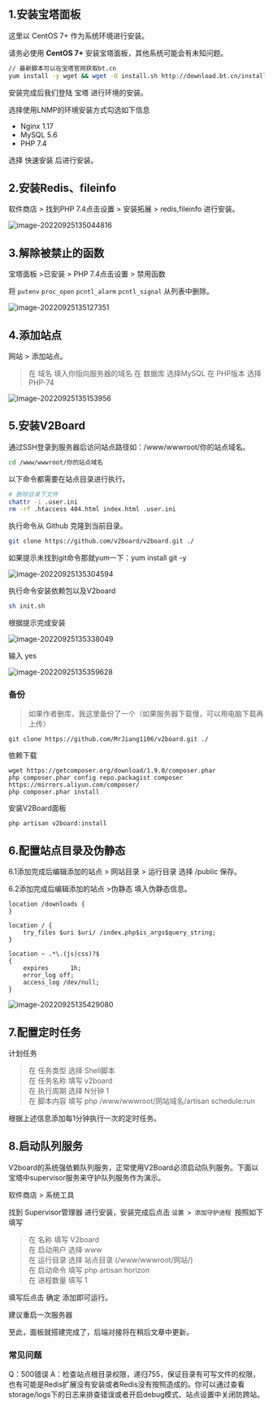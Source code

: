 ## 1.安装宝塔面板

这里以 CentOS 7+ 作为系统环境进行安装。

请务必使用 **CentOS 7+** 安装宝塔面板，其他系统可能会有未知问题。

```bash
// 最新脚本可以在宝塔官网获取bt.cn
yum install -y wget && wget -O install.sh http://download.bt.cn/install/install_6.0.sh && sh install.sh
```

安装完成后我们登陆 宝塔 进行环境的安装。

选择使用LNMP的环境安装方式勾选如下信息

- Nginx 1.17
- MySQL 5.6
- PHP 7.4

选择 快速安装 后进行安装。

## 2.安装Redis、fileinfo

软件商店 > 找到PHP 7.4点击设置 > 安装拓展 > redis,fileinfo 进行安装。

![image-20220925135044816](tp/README.tp/image-20220925135044816.png)

## 3.解除被禁止的函数

宝塔面板 >已安装 > PHP 7.4点击设置 > 禁用函数

将 `putenv` `proc_open` `pcntl_alarm` `pcntl_signal` 从列表中删除。

![image-20220925135127351](tp/README.tp/image-20220925135127351.png)

## 4.添加站点

网站 > 添加站点。

> 在 域名 填入你指向服务器的域名
> 在 数据库 选择MySQL
> 在 PHP版本 选择PHP-74

![image-20220925135153956](tp/README.tp/image-20220925135153956.png)

## 5.安装V2Board

通过SSH登录到服务器后访问站点路径如：/www/wwwroot/你的站点域名。

```bash
cd /www/wwwroot/你的站点域名
```

以下命令都需要在站点目录进行执行。

```bash
# 删除目录下文件
chattr -i .user.ini
rm -rf .htaccess 404.html index.html .user.ini
```

执行命令从 Github 克隆到当前目录。

```bash
git clone https://github.com/v2board/v2board.git ./
```

如果提示未找到git命令那就yum一下：yum install git -y

![image-20220925135304594](tp/README.tp/image-20220925135304594.png)

执行命令安装依赖包以及V2board

```bash
sh init.sh
```

根据提示完成安装

![image-20220925135338049](tp/README.tp/image-20220925135338049.png)

输入 yes

![image-20220925135359628](tp/README.tp/image-20220925135359628.png)

### 备份

> 如果作者删库，我这里备份了一个（如果服务器下载慢，可以用电脑下载再上传）

```shell
git clone https://github.com/MrJiang1106/v2board.git ./
```

 依赖下载

```shell
wget https://getcomposer.org/download/1.9.0/composer.phar
php composer.phar config repo.packagist composer https://mirrors.aliyun.com/composer/
php composer.phar install
```

 安装V2Board面板

```shell
php artisan v2board:install
```

## 6.配置站点目录及伪静态

6.1添加完成后编辑添加的站点 > 网站目录 > 运行目录 选择 /public 保存。

6.2添加完成后编辑添加的站点 >伪静态 填入伪静态信息。

```
location /downloads {
}
 
location / {  
    try_files $uri $uri/ /index.php$is_args$query_string;  
}
 
location ~ .*\.(js|css)?$
{
    expires      1h;
    error_log off;
    access_log /dev/null; 
}
```

![image-20220925135429080](tp/README.tp/image-20220925135429080.png)

## 7.配置定时任务

计划任务

> 在 任务类型 选择 Shell脚本   
> 在 任务名称 填写 v2board    
> 在 执行周期 选择 N分钟 1   
> 在 脚本内容 填写 php /www/wwwroot/网站域名/artisan schedule:run

根据上述信息添加每1分钟执行一次的定时任务。

## 8.启动队列服务

V2board的系统强依赖队列服务，正常使用V2Board必须启动队列服务。下面以宝塔中supervisor服务来守护队列服务作为演示。

软件商店 > 系统工具

找到 Supervisor管理器 进行安装，安装完成后点击 `设置 > 添加守护进程 `按照如下填写

> 在 名称 填写 V2board   
> 在 启动用户 选择 www   
> 在 运行目录 选择 站点目录 (/www/wwwroot/网站/)   
> 在 启动命令 填写 php artisan horizon  
> 在 进程数量 填写 1

填写后点击 确定 添加即可运行。

建议重启一次服务器

至此，面板就搭建完成了，后端对接将在稍后文章中更新。

### 常见问题

Q：500错误
A：检查站点根目录权限，递归755，保证目录有可写文件的权限，也有可能是Redis扩展没有安装或者Redis没有按照造成的。你可以通过查看storage/logs下的日志来排查错误或者开启debug模式、站点设置中关闭防跨站。
